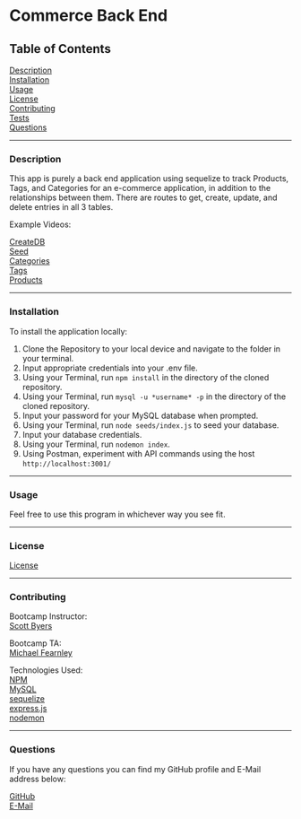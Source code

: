 # Commerce Back End

## Table of Contents  

[Description](#Description)  
[Installation](#Installation)  
[Usage](#Usage)  
[License](#License)  
[Contributing](#Contributing)  
[Tests](#Tests)  
[Questions](#Questions)  


---
<a name="Description"></a>
### Description

This app is purely a back end application using sequelize to track Products, Tags, and Categories for an e-commerce application, in addition to the relationships between them. There are routes to get, create, update, and delete entries in all 3 tables.  

Example Videos:

[CreateDB](https://drive.google.com/file/d/1AHs6-hbGZoy3WiV_xNgwBgWYvLGLJS7A/view)  
[Seed](https://drive.google.com/file/d/1a87LngSS9S8fhLaoycw4BV1g_OfzWhBX/view)  
[Categories](https://drive.google.com/file/d/1FsgpPnWNIH4xjuCvEyaXtiOZ5oXaEQzi/view)  
[Tags](https://drive.google.com/file/d/1FdiPC5NgH6lJ68LShIumAyGPFzH-t_Ak/view)  
[Products](https://drive.google.com/file/d/15BrWqJry4FMy2yKaO5lXh0ZFTaybgnRn/view)  

---
<a name="Installation"></a>
### Installation 

To install the application locally:  
1.  Clone the Repository to your local device and navigate to the folder in your terminal.  
2.  Input appropriate credentials into your .env file.
3.  Using your Terminal, run `npm install` in the directory of the cloned repository.  
4.  Using your Terminal, run `mysql -u *username* -p` in the directory of the cloned repository.  
5.  Input your password for your MySQL database when prompted.  
6.  Using your Terminal, run `node seeds/index.js` to seed your database.
7.  Input your database credentials.  
8.  Using your Terminal, run `nodemon index`.
9.  Using Postman, experiment with API commands using the host `http://localhost:3001/`

---
<a name="Usage"></a>
### Usage

Feel free to use this program in whichever way you see fit.

---
<a name="License"></a>
### License

[License](./LICENSE)

---
<a name="Contributing"></a>
### Contributing

Bootcamp Instructor:  
[Scott Byers](https://github.com/switch120)  

Bootcamp TA:  
[Michael Fearnley](https://michaelfearnley.com/)  

Technologies Used:  
[NPM](https://www.npmjs.com/)  
[MySQL](https://www.npmjs.com/package/mysql)  
[sequelize](https://sequelize.org/)  
[express.js](https://expressjs.com/)  
[nodemon](https://www.npmjs.com/package/nodemon)  


---
<a name="Questions"></a>
### Questions

If you have any questions you can find my GitHub profile and E-Mail address below:  

[GitHub](https://github.com/rroyalty/)  
[E-Mail](rroyalty@gmail.com)